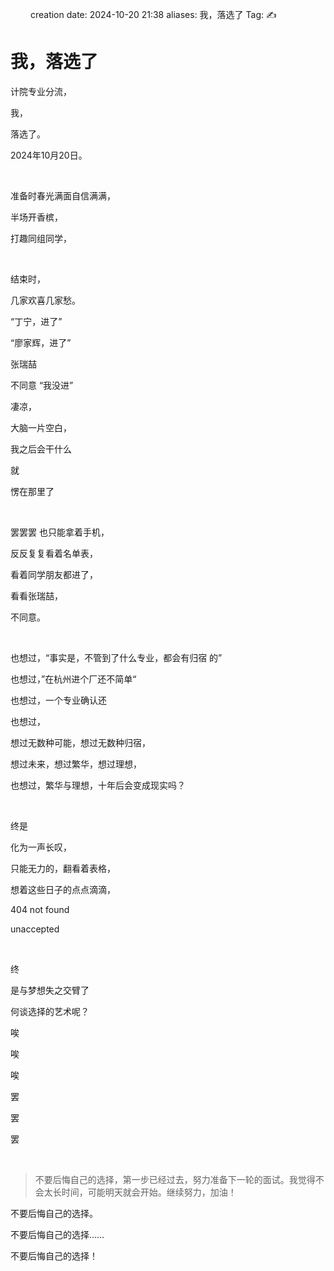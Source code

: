 &emsp;&emsp;
creation date: 2024-10-20 21:38
aliases: 我，落选了
Tag: ✍
&emsp;&emsp;

# 我，落选了

计院专业分流，

我，

落选了。

2024年10月20日。

&emsp;&emsp;


准备时春光满面自信满满，


半场开香槟，

打趣同组同学，

&emsp;&emsp;

结束时，

几家欢喜几家愁。

“丁宁，进了”

“廖家辉，进了”

张瑞喆   

不同意
“我没进”

凄凉，

大脑一片空白，

我之后会干什么

就

愣在那里了

&emsp;&emsp;

罢罢罢
也只能拿着手机，


反反复复看着名单表，

看着同学朋友都进了，

看看张瑞喆，

不同意。

&emsp;&emsp;

也想过，“事实是，不管到了什么专业，都会有归宿
的”

也想过，”在杭州进个厂还不简单“

也想过，一个专业确认还

也想过，

想过无数种可能，想过无数种归宿，

想过未来，想过繁华，想过理想，

也想过，繁华与理想，十年后会变成现实吗？

&emsp;&emsp;

终是

化为一声长叹，

只能无力的，翻看着表格，

想着这些日子的点点滴滴，

404 not found

unaccepted

&emsp;&emsp;

终

是与梦想失之交臂了

何谈选择的艺术呢？

唉

唉

唉

罢

罢

罢

&emsp;&emsp;

>不要后悔自己的选择，第一步已经过去，努力准备下一轮的面试。我觉得不会太长时间，可能明天就会开始。继续努力，加油！


不要后悔自己的选择。

不要后悔自己的选择……

不要后悔自己的选择！

<script src="https://giscus.app/client.js"
        data-repo="r-z-zhang-AI/r-z-zhang-AI.github.io"
        data-repo-id="R_kgDONN6JTg"
        data-category="General"
        data-category-id="DIC_kwDONN6JTs4CkfL9"
        data-mapping="pathname"
        data-strict="0"
        data-reactions-enabled="1"
        data-emit-metadata="1"
        data-input-position="bottom"
        data-theme="preferred_color_scheme"
        data-lang="zh-CN"
        crossorigin="anonymous"
        async>
</script>